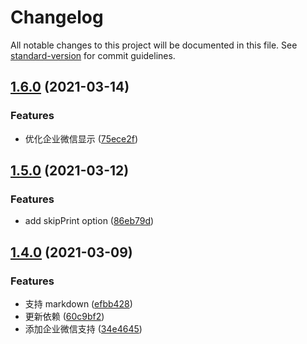 # Changelog

All notable changes to this project will be documented in this file. See [standard-version](https://github.com/conventional-changelog/standard-version) for commit guidelines.

## [1.6.0](https://github.com/chuyik/webpack-stats-diff/compare/v1.5.0...v1.6.0) (2021-03-14)


### Features

* 优化企业微信显示 ([75ece2f](https://github.com/chuyik/webpack-stats-diff/commit/75ece2f4293fbbef2eef4da70587dc95b447b6bb))

## [1.5.0](https://github.com/chuyik/webpack-stats-diff/compare/v1.4.0...v1.5.0) (2021-03-12)


### Features

* add skipPrint option ([86eb79d](https://github.com/chuyik/webpack-stats-diff/commit/86eb79d2e53fa737a3ca797c4a073fa9116f811c))

## [1.4.0](https://github.com/chuyik/webpack-stats-diff/compare/v1.3.0...v1.4.0) (2021-03-09)


### Features

* 支持 markdown ([efbb428](https://github.com/chuyik/webpack-stats-diff/commit/efbb428b4aa8dc3c115a8743ab0db86177b63d69))
* 更新依赖 ([60c9bf2](https://github.com/chuyik/webpack-stats-diff/commit/60c9bf24bef8f21821e866fd3117853797cda291))
* 添加企业微信支持 ([34e4645](https://github.com/chuyik/webpack-stats-diff/commit/34e4645c3041178f7db16fb632d3b430f357c5db))

